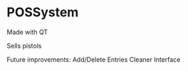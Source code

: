 # POSSystem

Made with QT

Sells pistols

Future improvements:
Add/Delete Entries
Cleaner Interface
